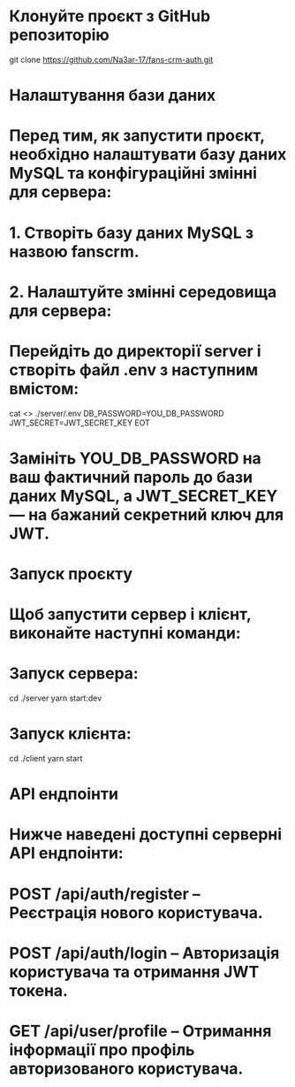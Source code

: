 # Клонуйте проєкт з GitHub репозиторію

git clone https://github.com/Na3ar-17/fans-crm-auth.git

# Налаштування бази даних

# Перед тим, як запустити проєкт, необхідно налаштувати базу даних MySQL та конфігураційні змінні для сервера:

# 1. Створіть базу даних MySQL з назвою fanscrm.

# 2. Налаштуйте змінні середовища для сервера:

# Перейдіть до директорії server і створіть файл .env з наступним вмістом:

cat <<EOT >> ./server/.env
DB_PASSWORD=YOU_DB_PASSWORD
JWT_SECRET=JWT_SECRET_KEY
EOT

# Замініть YOU_DB_PASSWORD на ваш фактичний пароль до бази даних MySQL, а JWT_SECRET_KEY — на бажаний секретний ключ для JWT.

# Запуск проєкту

# Щоб запустити сервер і клієнт, виконайте наступні команди:

# Запуск сервера:

cd ./server
yarn start:dev

# Запуск клієнта:

cd ./client
yarn start

# API ендпоінти

# Нижче наведені доступні серверні API ендпоінти:

# POST /api/auth/register – Реєстрація нового користувача.

# POST /api/auth/login – Авторизація користувача та отримання JWT токена.

# GET /api/user/profile – Отримання інформації про профіль авторизованого користувача.
